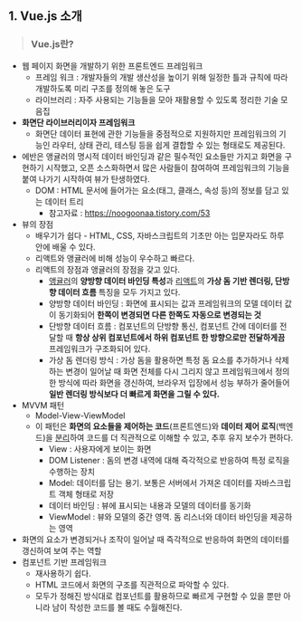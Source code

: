 ## 1. Vue.js 소개

> ### Vue.js란?

* 웹 페이지 화면을 개발하기 위한 프론트엔드 프레임워크
  * 프레임 워크 : 개발자들의 개발 생산성을 높이기 위해 일정한 틀과 규칙에 따라 개발하도록 미리 구조를 정의해 놓은 도구
  * 라이브러리 : 자주 사용되는 기능들을 모아 재활용할 수 있도록 정리한 기술 모음집
* **화면단 라이브러리이자 프레임워크**
  * 화면단 데이터 표현에 관한 기능들을 중점적으로 지원하지만 프레임워크의 기능인 라우터, 상태 관리, 테스팅 등을 쉽게 결합할 수 있는 형태로도 제공된다.
* 에반은 앵귤러의 명시적 데이터 바인딩과 같은 필수적인 요소들만 가지고 화면을 구현하기 시작했고, 오픈 소스화하면서 많은 사람들이 참여하여 프레임워크의 기능을 붙여 나가기 시작하여 뷰가 탄생하였다.
  * DOM : HTML 문서에 들어가는 요소(태그, 클래스, 속성 등)의 정보를 담고 있는 데이터 트리
    * 참고자료 : https://noogoonaa.tistory.com/53
* 뷰의 장점
  * 배우기가 쉽다 - HTML, CSS, 자바스크립트의 기초만 아는 입문자라도 하루 안에 배울 수 있다.
  * 리액트와 앵귤러에 비해 성능이 우수하고 빠르다.
  * 리액트의 장점과 앵귤러의 장점을 갖고 있다.
    * <u>앵귤러</u>의 **양방향 데이터 바인딩 특성**과 <u>리액트</u>의 **가상 돔 기반 렌더링, 단방향 데이터 흐름** 특징을 모두 가지고 있다.
    * 양방향 데이터 바인딩 : 화면에 표시되는 값과 프레임워크의 모델 데이터 값이 동기화되어 **한쪽이 변경되면 다른 한쪽도 자동으로 변경되는 것**
    * 단방향 데이터 흐름 : 컴포넌트의 단방향 통신, 컴포넌트 간에 데이터를 전달할 때 **항상 상위 컴포넌트에서 하위 컴포넌트 한 방향으로만 전달하게끔** 프레임워크가 구조화되어 있다.
    * 가상 돔 렌더링 방식 : 가상 돔을 활용하면 특정 돔 요소를 추가하거나 삭제하는 변경이 일어날 때 화면 전체를 다시 그리지 않고 프레임워크에서 정의한 방식에 따라 화면을 갱신하여, 브라우저 입장에서 성능 부하가 줄어들어 **일반 렌더링 방식보다 더 빠르게 화면을 그릴 수 있다.**
* MVVM 패턴
  * Model-View-ViewModel
  * 이 패턴은 **화면의 요소들을 제어하는 코드**(프론트엔드)와 **데이터 제어 로직**(백엔드)을 <u>분리</u>하여 코드를 더 직관적으로 이해할 수 있고, 추후 유지 보수가 편하다.
    * View : 사용자에게 보이는 화면
    * DOM Listener : 돔의 변경 내역에 대해 즉각적으로 반응하여 특정 로직을 수행하는 장치
    * Model: 데이터를 담는 용기. 보통은 서버에서 가져온 데이터를 자바스크립트 객체 형태로 저장
    * 데이터 바인딩 : 뷰에 표시되는 내용과 모델의 데이터를 동기화
    * ViewModel : 뷰와 모델의 중간 영역. 돔 리스너와 데이터 바인딩을 제공하는 영역
* 화면의 요소가 변경되거나 조작이 일어날 때 즉각적으로 반응하여 화면의 데이터를 갱신하여 보여 주는 역할
* 컴포넌트 기반 프레임워크
  * 재사용하기 쉽다.
  * HTML 코드에서 화면의 구조를 직관적으로 파악할 수 있다.
  * 모두가 정해진 방식대로 컴포넌트를 활용하므로 빠르게 구현할 수 있을 뿐만 아니라 남이 작성한 코드를 볼 때도 수월해진다.

